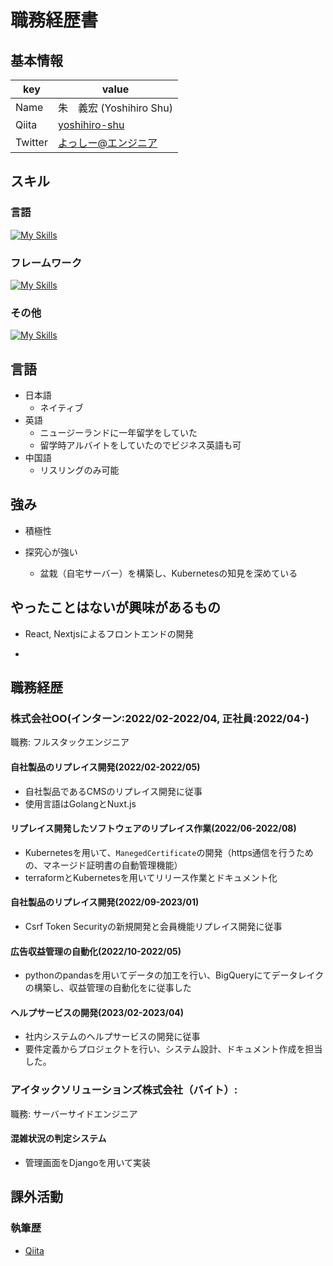 # 職務経歴書

## 基本情報

|key|value|
|---|-----|
|Name|朱　義宏 (Yoshihiro Shu)|
|Qiita|[yoshihiro-shu](https://qiita.com/yoshihiro-shu)|
|Twitter|[よっしー@エンジニア](https://twitter.com/iamyoshitter)|

## スキル
### 言語

[![My Skills](https://skillicons.dev/icons?i=go,py,js,ts)](https://skillicons.dev)

### フレームワーク

[![My Skills](https://skillicons.dev/icons?i=vue,nuxtjs,flask,django)](https://skillicons.dev)

### その他

[![My Skills](https://skillicons.dev/icons?i=postgres,linux,docker,kubernetes,gcp)](https://skillicons.dev)

## 言語

- 日本語
  - ネイティブ
- 英語
  - ニュージーランドに一年留学をしていた
  - 留学時アルバイトをしていたのでビジネス英語も可
- 中国語
  - リスリングのみ可能

## 強み

- 積極性

- 探究心が強い
  - 盆栽（自宅サーバー）を構築し、Kubernetesの知見を深めている

## やったことはないが興味があるもの

- React, Nextjsによるフロントエンドの開発

- 

## 職務経歴

### 株式会社OO(インターン:2022/02-2022/04, 正社員:2022/04-)

職務: フルスタックエンジニア

#### 自社製品のリプレイス開発(2022/02-2022/05)

- 自社製品であるCMSのリプレイス開発に従事
- 使用言語はGolangとNuxt.js

#### リプレイス開発したソフトウェアのリプレイス作業(2022/06-2022/08)

- Kubernetesを用いて、`ManegedCertificate`の開発（https通信を行うための、マネージド証明書の自動管理機能）
- terraformとKubernetesを用いてリリース作業とドキュメント化

#### 自社製品のリプレイス開発(2022/09-2023/01)

- Csrf Token Securityの新規開発と会員機能リプレイス開発に従事

#### 広告収益管理の自動化(2022/10-2022/05)

- pythonのpandasを用いてデータの加工を行い、BigQueryにてデータレイクの構築し、収益管理の自動化をに従事した

#### ヘルプサービスの開発(2023/02-2023/04)

- 社内システムのヘルプサービスの開発に従事
- 要件定義からプロジェクトを行い、システム設計、ドキュメント作成を担当した。

### アイタックソリューションズ株式会社（バイト）: 

職務: サーバーサイドエンジニア

#### 混雑状況の判定システム

- 管理画面をDjangoを用いて実装

## 課外活動

<!-- ### 社外プロジェクト
* [運営に携わっているコミュニティ](そのコミュニティのconnpassやカンファレンスページのリンクとか)
* [副業で携わっているサービス](そのサービスのランディングページのリンクとか) -->

<!-- ### 過去の登壇資料
* [Speaker Deck](Speaker Deckの自分の資料のページとか)
 -->
<!-- ### 受賞歴
* [イベント名と受賞した賞](イベントのランディングページのリンクや、結果がわかる記事など) -->

### 執筆歴
* [Qiita](https://qiita.com/yoshihiro-shu)
